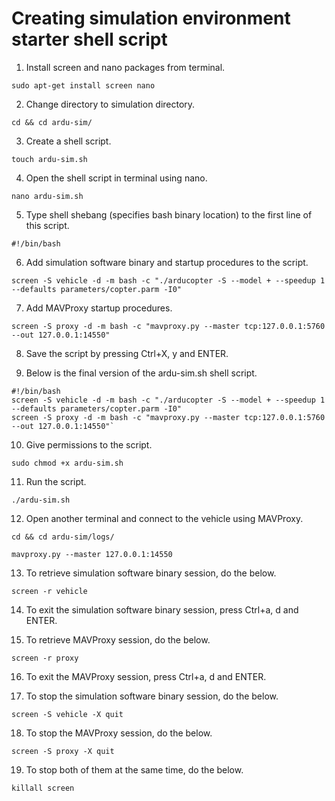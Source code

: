 # Creating simulation environment starter shell script

1. Install screen and nano packages from terminal.

`sudo apt-get install screen nano`

2. Change directory to simulation directory.

`cd && cd ardu-sim/`

3. Create a shell script.

`touch ardu-sim.sh`

4. Open the shell script in terminal using nano.

`nano ardu-sim.sh`

5. Type shell shebang (specifies bash binary location) to the first line of this script.

`#!/bin/bash`

6. Add simulation software binary and startup procedures to the script.

`screen -S vehicle -d -m bash -c "./arducopter -S --model + --speedup 1 --defaults parameters/copter.parm -I0"`

7. Add MAVProxy startup procedures.

`screen -S proxy -d -m bash -c "mavproxy.py --master tcp:127.0.0.1:5760 --out 127.0.0.1:14550"`

8. Save the script by pressing Ctrl+X, y and ENTER.

9. Below is the final version of the ardu-sim.sh shell script.

```
#!/bin/bash
screen -S vehicle -d -m bash -c "./arducopter -S --model + --speedup 1 --defaults parameters/copter.parm -I0"
screen -S proxy -d -m bash -c "mavproxy.py --master tcp:127.0.0.1:5760 --out 127.0.0.1:14550"`
```

10. Give permissions to the script.

`sudo chmod +x ardu-sim.sh`

11. Run the script.

`./ardu-sim.sh`

12. Open another terminal and connect to the vehicle using MAVProxy.

`cd && cd ardu-sim/logs/`

`mavproxy.py --master 127.0.0.1:14550`

13. To retrieve simulation software binary session, do the below.

`screen -r vehicle`

14. To exit the simulation software binary session, press Ctrl+a, d and ENTER.

15. To retrieve MAVProxy session, do the below.

`screen -r proxy`

16. To exit the MAVProxy session, press Ctrl+a, d and ENTER.

17. To stop the simulation software binary session, do the below.

`screen -S vehicle -X quit`

18. To stop the MAVProxy session, do the below.

`screen -S proxy -X quit`

19. To stop both of them at the same time, do the below.

`killall screen`

